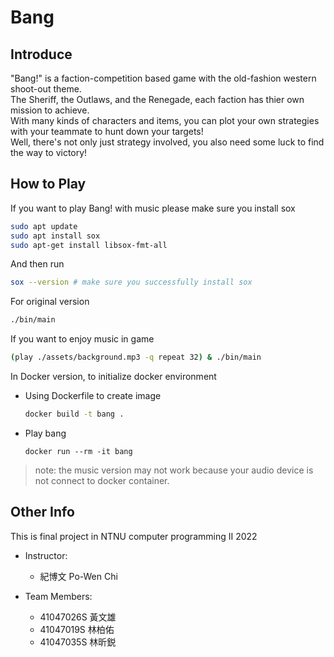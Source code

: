 # Bang

## Introduce
"Bang!" is a faction-competition based game with the old-fashion western shoot-out theme.  
The Sheriff, the Outlaws, and the Renegade, each faction has thier own mission to achieve.  
With many kinds of characters and items, you can plot your own strategies with your teammate to hunt down your targets!  
Well, there's not only just strategy involved, you also need some luck to find the way to victory!  

## How to Play
If you want to play Bang! with music please make sure you install sox
```bash
sudo apt update
sudo apt install sox
sudo apt-get install libsox-fmt-all
```

And then run
``` bash
sox --version # make sure you successfully install sox
```

For original version
```bash
./bin/main 
```

If you want to enjoy music in game
```bash
(play ./assets/background.mp3 -q repeat 32) & ./bin/main
```

In Docker version, to initialize docker environment  

- Using Dockerfile to create image 

    ```bash
    docker build -t bang . 
    ```
- Play bang

    ```
    docker run --rm -it bang
    ```

> note: the music version may not work because your audio device is not connect to docker container.

## Other Info
This is final project in NTNU computer programming II 2022
- Instructor: 
    - 紀博文 Po-Wen Chi

- Team Members:
    - 41047026S 黃文雄
    - 41047019S 林柏佑
    - 41047035S 林昕鋭
